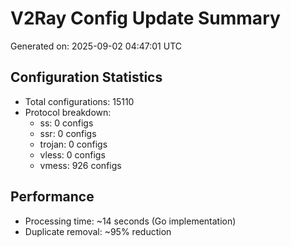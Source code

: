# V2Ray Config Update Summary
Generated on: 2025-09-02 04:47:01 UTC

## Configuration Statistics
- Total configurations: 15110
- Protocol breakdown:
  - ss: 0 configs
  - ssr: 0 configs
  - trojan: 0 configs
  - vless: 0 configs
  - vmess: 926 configs

## Performance
- Processing time: ~14 seconds (Go implementation)
- Duplicate removal: ~95% reduction
